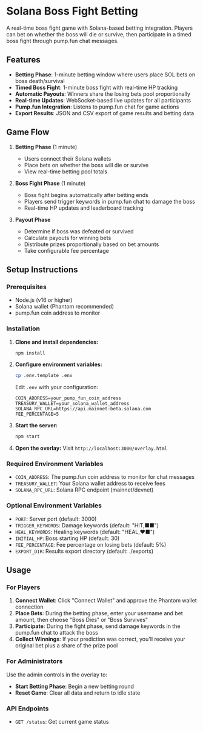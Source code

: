 # Solana Boss Fight Betting

A real-time boss fight game with Solana-based betting integration. Players can bet on whether the boss will die or survive, then participate in a timed boss fight through pump.fun chat messages.

## Features

- **Betting Phase**: 1-minute betting window where users place SOL bets on boss death/survival
- **Timed Boss Fight**: 1-minute boss fight with real-time HP tracking
- **Automatic Payouts**: Winners share the losing bets pool proportionally
- **Real-time Updates**: WebSocket-based live updates for all participants
- **Pump.fun Integration**: Listens to pump.fun chat for game actions
- **Export Results**: JSON and CSV export of game results and betting data

## Game Flow

1. **Betting Phase** (1 minute)
   - Users connect their Solana wallets
   - Place bets on whether the boss will die or survive
   - View real-time betting pool totals

2. **Boss Fight Phase** (1 minute)
   - Boss fight begins automatically after betting ends
   - Players send trigger keywords in pump.fun chat to damage the boss
   - Real-time HP updates and leaderboard tracking

3. **Payout Phase**
   - Determine if boss was defeated or survived
   - Calculate payouts for winning bets
   - Distribute prizes proportionally based on bet amounts
   - Take configurable fee percentage

## Setup Instructions

### Prerequisites

- Node.js (v16 or higher)
- Solana wallet (Phantom recommended)
- pump.fun coin address to monitor

### Installation

1. **Clone and install dependencies:**
   ```bash
   npm install
   ```

2. **Configure environment variables:**
   ```bash
   cp .env.template .env
   ```
   
   Edit `.env` with your configuration:
   ```env
   COIN_ADDRESS=your_pump_fun_coin_address
   TREASURY_WALLET=your_solana_wallet_address
   SOLANA_RPC_URL=https://api.mainnet-beta.solana.com
   FEE_PERCENTAGE=5
   ```

3. **Start the server:**
   ```bash
   npm start
   ```

4. **Open the overlay:**
   Visit `http://localhost:3000/overlay.html`

### Required Environment Variables

- `COIN_ADDRESS`: The pump.fun coin address to monitor for chat messages
- `TREASURY_WALLET`: Your Solana wallet address to receive fees
- `SOLANA_RPC_URL`: Solana RPC endpoint (mainnet/devnet)

### Optional Environment Variables

- `PORT`: Server port (default: 3000)
- `TRIGGER_KEYWORDS`: Damage keywords (default: "HIT,■■")
- `HEAL_KEYWORDS`: Healing keywords (default: "HEAL,❤■")
- `INITIAL_HP`: Boss starting HP (default: 30)
- `FEE_PERCENTAGE`: Fee percentage on losing bets (default: 5%)
- `EXPORT_DIR`: Results export directory (default: ./exports)

## Usage

### For Players

1. **Connect Wallet**: Click "Connect Wallet" and approve the Phantom wallet connection
2. **Place Bets**: During the betting phase, enter your username and bet amount, then choose "Boss Dies" or "Boss Survives"
3. **Participate**: During the fight phase, send damage keywords in the pump.fun chat to attack the boss
4. **Collect Winnings**: If your prediction was correct, you'll receive your original bet plus a share of the prize pool

### For Administrators

Use the admin controls in the overlay to:
- **Start Betting Phase**: Begin a new betting round
- **Reset Game**: Clear all data and return to idle state

### API Endpoints

- `GET /status`: Get current game status